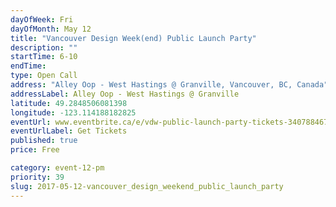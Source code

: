 ```yaml
---
dayOfWeek: Fri
dayOfMonth: May 12
title: "Vancouver Design Week(end) Public Launch Party"
description: ""
startTime: 6-10
endTime: 
type: Open Call
address: "Alley Oop - West Hastings @ Granville, Vancouver, BC, Canada"
addressLabel: Alley Oop - West Hastings @ Granville
latitude: 49.2848506081398
longitude: -123.114188182825
eventUrl: www.eventbrite.ca/e/vdw-public-launch-party-tickets-34078846748
eventUrlLabel: Get Tickets
published: true
price: Free

category: event-12-pm
priority: 39
slug: 2017-05-12-vancouver_design_weekend_public_launch_party
---
```

